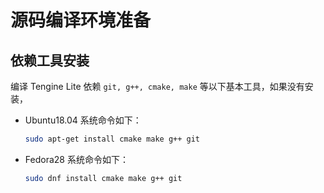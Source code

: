 # 源码编译环境准备

## 依赖工具安装

编译 Tengine Lite 依赖 `git, g++, cmake, make` 等以下基本工具，如果没有安装，

- Ubuntu18.04 系统命令如下：

  ```bash
  sudo apt-get install cmake make g++ git
  ```

- Fedora28 系统命令如下：

  ```bash
  sudo dnf install cmake make g++ git
  ```
  